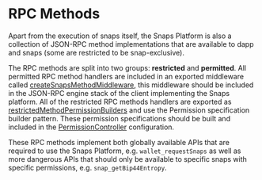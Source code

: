 # RPC Methods

Apart from the execution of snaps itself, the Snaps Platform is also a collection of JSON-RPC method implementations that are available to dapp and snaps (some are restricted to be snap-exclusive).

The RPC methods are split into two groups: **restricted** and **permitted**. All permitted RPC method handlers are included in an exported middleware called [createSnapsMethodMiddleware], this middleware should be included in the JSON-RPC engine stack of the client implementing the Snaps platform. All of the restricted RPC methods handlers are exported as [restrictedMethodPermissionBuilders] and use the Permission specification builder pattern. These permission specifications should be built and included in the [PermissionController] configuration.

These RPC methods implement both globally available APIs that are required to use the Snaps Platform, e.g. `wallet_requestSnaps` as well as more dangerous APIs that should only be available to specific snaps with specific permissions, e.g. `snap_getBip44Entropy`.

[createsnapsmethodmiddleware]: ../../../packages/rpc-methods/src/permitted/middleware.ts
[restrictedmethodpermissionbuilders]: ../../../packages/rpc-methods/src/restricted/index.ts
[permissioncontroller]: ../permissions.md
